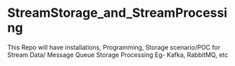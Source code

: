 # StreamStorage_and_StreamProcessing
This Repo will have installations, Programming, Storage scenario/POC for Stream Data/ Message Queue Storage Processing Eg- Kafka, RabbitMQ, etc
